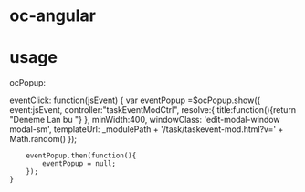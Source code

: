 # oc-angular 




# usage

ocPopup:
 
  eventClick: function(jsEvent) {
        var eventPopup =$ocPopup.show({
            event:jsEvent,
            controller:"taskEventModCtrl",
            resolve:{
                title:function(){return "Deneme Lan bu "}
            },
            minWidth:400,
            windowClass: 'edit-modal-window modal-sm',
            templateUrl: _modulePath + '/task/taskevent-mod.html?v=' + Math.random()
        });

        eventPopup.then(function(){
            eventPopup = null;
        });
    }
